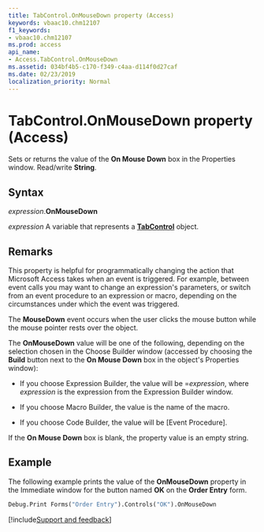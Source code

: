 ```yaml
---
title: TabControl.OnMouseDown property (Access)
keywords: vbaac10.chm12107
f1_keywords:
- vbaac10.chm12107
ms.prod: access
api_name:
- Access.TabControl.OnMouseDown
ms.assetid: 034bf4b5-c170-f349-c4aa-d114f0d27caf
ms.date: 02/23/2019
localization_priority: Normal
---
```



# TabControl.OnMouseDown property (Access)

Sets or returns the value of the **On Mouse Down** box in the Properties window. Read/write **String**.


## Syntax

_expression_.**OnMouseDown**

_expression_ A variable that represents a **[TabControl](Access.TabControl.md)** object.


## Remarks

This property is helpful for programmatically changing the action that Microsoft Access takes when an event is triggered. For example, between event calls you may want to change an expression's parameters, or switch from an event procedure to an expression or macro, depending on the circumstances under which the event was triggered. 

The **MouseDown** event occurs when the user clicks the mouse button while the mouse pointer rests over the object.

The **OnMouseDown** value will be one of the following, depending on the selection chosen in the Choose Builder window (accessed by choosing the **Build** button next to the **On Mouse Down** box in the object's Properties window):

- If you choose Expression Builder, the value will be =_expression_, where _expression_ is the expression from the Expression Builder window.
    
- If you choose Macro Builder, the value is the name of the macro. 
    
- If you choose Code Builder, the value will be [Event Procedure]. 
    
If the **On Mouse Down** box is blank, the property value is an empty string.


## Example

The following example prints the value of the **OnMouseDown** property in the Immediate window for the button named **OK** on the **Order Entry** form.

```vb
Debug.Print Forms("Order Entry").Controls("OK").OnMouseDown
```


[!include[Support and feedback](~/includes/feedback-boilerplate.md)]